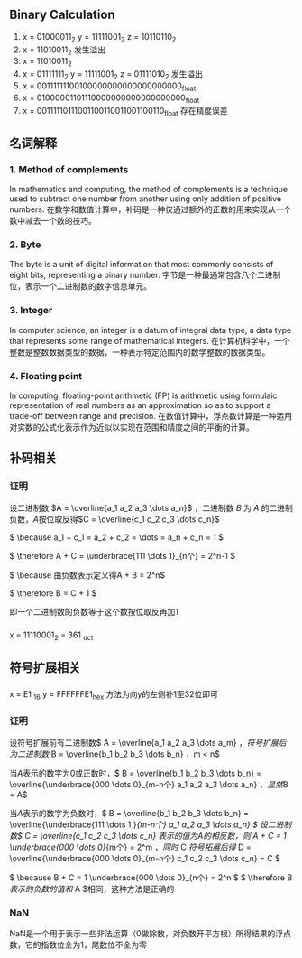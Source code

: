 ## Binary Calculation
1. x = 01000011<sub>2</sub> y = 11111001<sub>2</sub> z = 10110110<sub>2</sub>
2. x = 11010011<sub>2</sub> 发生溢出
3. x = 11010011<sub>2</sub>
4. x = 01111111<sub>2</sub> y = 11111001<sub>2</sub> z =  01111010<sub>2</sub> 发生溢出
5. x = 00111111100100000000000000000000<sub>float</sub>
6. x = 01000001101110000000000000000000<sub>float</sub>
7. x = 00111110111001100110011001100110<sub>float</sub> 存在精度误差

## 名词解释
### 1. Method of complements
In mathematics and computing, the method of complements is a technique used to subtract one number from another using only addition of positive numbers.
在数学和数值计算中，补码是一种仅通过额外的正数的用来实现从一个数中减去一个数的技巧。

### 2. Byte
The byte is a unit of digital information that most commonly consists of eight bits, representing a binary number.
字节是一种最通常包含八个二进制位，表示一个二进制数的数字信息单元。

### 3. Integer
In computer science, an integer is a datum of integral data type, a data type that represents some range of mathematical integers.
在计算机科学中，一个整数是整数数据类型的数据，一种表示特定范围内的数学整数的数据类型。

### 4. Floating point
In computing, floating-point arithmetic (FP) is arithmetic using formulaic representation of real numbers as an approximation so as to support a trade-off between range and precision.
在数值计算中，浮点数计算是一种运用对实数的公式化表示作为近似以实现在范围和精度之间的平衡的计算。

## 补码相关

### 证明
设二进制数 $A = \overline{a_1 a_2 a_3 \dots a_n}$ ，二进制数 $B$ 为 $A$ 的二进制负数，$A$按位取反得$C = \overline{c_1 c_2 c_3 \dots c_n}$

$ \because a_1 + c_1 = a_2 + c_2 = \dots = a_n + c_n = 1 $

$ \therefore A + C = \underbrace{111 \dots 1}_{n个} = 2^n-1 $

$ \because 由负数表示定义得A + B = 2^n$

$ \therefore B = C + 1 $

即一个二进制数的负数等于这个数按位取反再加1

###  
x = 11110001<sub>2</sub> = 361 <sub>oct</sub>

## 符号扩展相关

###  
x = E1 <sub>16</sub>
y = FFFFFFE1<sub>hex</sub>
方法为向y的左侧补1至32位即可

### 证明
设符号扩展前有二进制数$ A = \overline{a_1 a_2 a_3 \dots a_m} $，符号扩展后为二进制数$ B = \overline{b_1 b_2 b_3 \dots b_n} $，$m < n$

当$A$表示的数字为0或正数时，$ B = \overline{b_1 b_2 b_3 \dots b_n}  = \overline{\underbrace{000 \dots 0}_{m-n个} a_1 a_2 a_3 \dots a_n} $，显然$B = A$

当$A$表示的数字为负数时，$ B = \overline{b_1 b_2 b_3 \dots b_n}  = \overline{\underbrace{111 \dots 1
}_{m-n个} a_1 a_2 a_3 \dots a_n} $
设二进制数$ C = \overline{c_1 c_2 c_3 \dots c_n} $表示的值为A的相反数，则$ A + C = 1 \underbrace{000 \dots 0}_{m个} = 2^m $，同时$ C $符号拓展后得$ D = \overline{\underbrace{000 \dots 0}_{m-n个} c_1 c_2 c_3 \dots c_n} = C $

$ \because B + C = 1 \underbrace{000 \dots 0}_{n个} = 2^n $
$ \therefore B$表示的负数的值和$ A $相同，这种方法是正确的

### NaN
NaN是一个用于表示一些非法运算（0做除数，对负数开平方根）所得结果的浮点数，它的指数位全为1，尾数位不全为零
